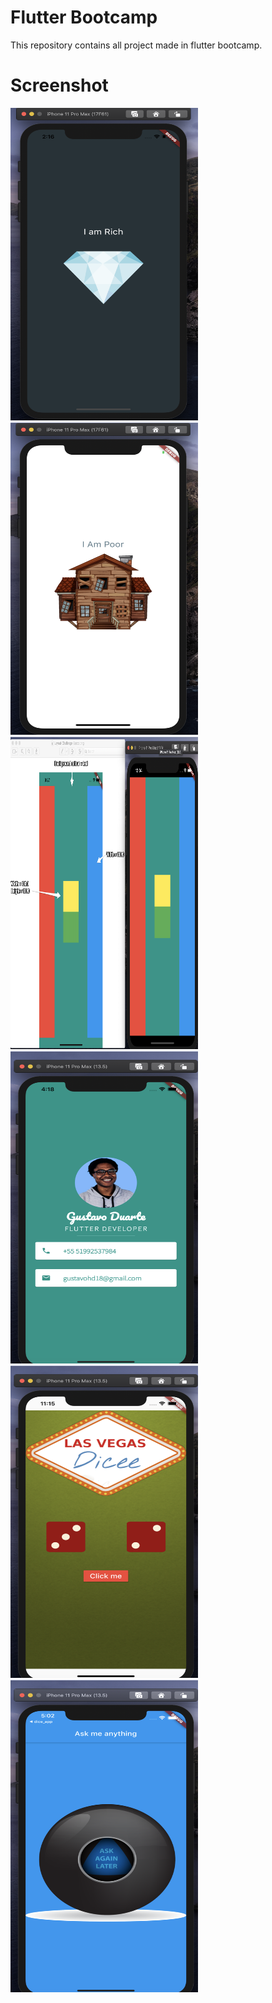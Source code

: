 # Flutter Bootcamp

This repository contains all project made in flutter bootcamp.

# Screenshot

<img src="screenshot/first_app.png" width = "300" height="500px"/><img src="screenshot/challenge_app.png" width = "300" height="500px"/><img src="screenshot/second_challenge_app.png" width = "300" height="500px"/><img src="screenshot/3_app.png" width = "300" height="500px"/><img src="screenshot/dice_app.png" width = "300" height="500px"/><img src="screenshot/4_app.png" width = "300" height="500px"/>
